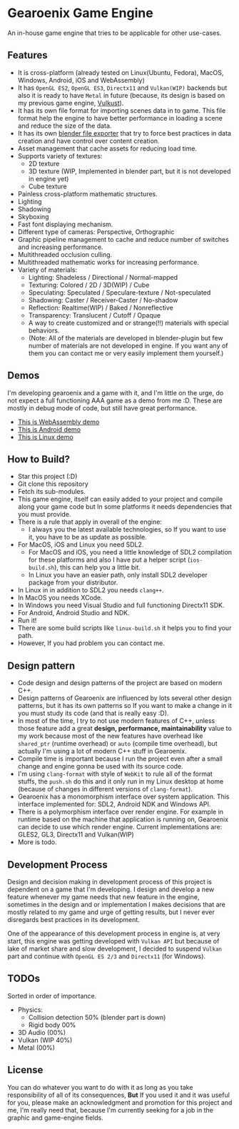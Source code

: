 # Gearoenix Game Engine
An in-house game engine that tries to be applicable for other use-cases.

## Features
- It is cross-platform (already tested on Linux(Ubuntu, Fedora), MacOS,
  Windows, Android, iOS and WebAssembly)
- It has `OpenGL ES2`, `OpenGL ES3`, `Directx11` and `Vulkan(WIP)` backends
  but also it is ready to have `Metal` in future (because, its design is
  based on my previous game engine,
  [Vulkust](https://github.com/Hossein-Noroozpour/vulkust)).
- It has its own file format for importing scenes data in to game. This file
  format help the engine to have better performance in loading a scene and
  reduce the size of the data.
- It has its own
  [blender file exporter](https://github.com/Hossein-Noroozpour/gearoenix-blender)
  that try to force best practices in data creation and have control
  over content creation.
- Asset management that cache assets for reducing load time.
- Supports variety of textures:
  - 2D texture
  - 3D texture (WIP, Implemented in blender part, but it is not developed in
    engine yet)
  - Cube texture
- Painless cross-platform mathematic structures.
- Lighting
- Shadowing
- Skyboxing
- Fast font displaying mechanism.
- Different type of cameras: Perspective, Orthographic
- Graphic pipeline management to cache and reduce number of switches and
  increasing performance.
- Multithreaded occlusion culling.
- Multithreaded mathematic works for increasing performance.
- Variety of materials:
  - Lighting: Shadeless / Directional / Normal-mapped
  - Texturing: Colored / 2D / 3D(WIP) / Cube
  - Speculating: Speculated / Speculare-texture / Not-speculated
  - Shadowing: Caster / Receiver-Caster / No-shadow
  - Reflection: Realtime(WIP) / Baked / Nonreflective
  - Transparency: Translucent / Cutoff / Opaque
  - A way to create customized and or strange(!!) materials with special
    behaviors.
  - (Note: All of the materials are developed in blender-plugin but few number
    of materials are not developed in engine. If you want any of them you can
    contact me or very easily implement them yourself.)


## Demos
I'm developing gearoenix and a game with it, and I'm little on the urge, do not
expect a full functioning AAA game as a demo from me :D. These are mostly in
debug mode of code, but still have great performance.
- [This is WebAssembly demo](https://hossein-noroozpour.github.io/gearoenix-static-files/web-demo/index.html)
- [This is Android demo](https://hossein-noroozpour.github.io/gearoenix-static-files/android/android.7z)
- [This is Linux demo](https://hossein-noroozpour.github.io/gearoenix-static-files/linux/linux.7z)

## How to Build?
- Star this project (:D)
- Git clone this repository
- Fetch its sub-modules.
- This game engine, itself can easily added to your project and compile along
  your game code but In some platforms it needs dependencies that you must
  provide.
- There is a rule that apply in overall of the engine:
  - I always you the latest available technologies, so If you want to use it,
    you have to be as update as possible.
- For MacOS, iOS and Linux you need SDL2.
  - For MacOS and iOS, you need a little knowledge of SDL2 compilation for
    these platforms and also I have put a helper script (`ios-build.sh`),
    this can help you a little bit.
  - In Linux you have an easier path, only install SDL2 developer package from
    your distributor.
- In Linux in in addition to SDL2 you needs `clang++`.
- In MacOS you needs XCode.
- In Windows you need Visual Studio and full functioning Directx11 SDK.
- For Android, Android Studio and NDK.
- Run it!
- There are some build scripts like `linux-build.sh` it helps you to find
  your path.
- However, If you had problem you can contact me.

## Design pattern
- Code design and design patterns of the project are based on modern C++.
- Design patterns of Gearoenix are influenced by lots several other design
  patterns, but
  it has its own patterns so If you want to make a change in it you must study
  its code (and that is really easy :D).
- In most of the time, I try to not use modern features of C++,
  unless those feature add a great
  **design, performance, maintainability**
  value to my work
  because most of the new features have overhead like `shared_ptr` (runtime
  overhead) or `auto` (compile time overhead), but actually I'm using a lot of
  modern C++ stuff in Gearoenix.
- Compile time is important because I run the project even after a small
  change and engine gonna be used with its source code.
- I'm using `clang-format` with style of `WebKit` to rule all of the format
  stuffs, the `push.sh` do this and it only run in my Linux desktop at home
  (because of changes in different versions of `clang-format`).
- Gearoenix has a monomorphism interface over system application.
  This interface implemented for:
  SDL2, Android NDK and Windows API.
- There is a polymorphism interface over render engine. For example in runtime
  based on the machine that application is running on, Gearoenix can decide to
  use which render engine. Current implementations are:
  GLES2, GL3, Directx11 and Vulkan(WIP)
- More is todo.

## Development Process
Design and decision making in development process of this project is dependent
on a game that I'm developing. I design and develop a new feature whenever my
game needs that new feature in the engine, sometimes in the
design and or implementation I makes decisions that are mostly related to my
game and urge of getting results, but I never ever disregards best practices in
its development.

One of the appearance of this development process in engine is, at very start,
this engine was getting developed with `Vulkan API` but because of lake of
market share and slow development, I decided to suspend `Vulkan` part and
continue with `OpenGL ES 2/3` and `Directx11` (for Windows).

## TODOs
Sorted in order of importance.
- Physics:
    - Collision detection 50% (blender part is down)
    - Rigid body 00%
- 3D Audio (00%)
- Vulkan (WIP 40%)
- Metal (00%)

## License
You can do whatever you want to do with it as long as you take responsibility
of all of
its consequences, **But** If you used it and it was useful for you, please make
an acknowledgment and promotion for this project and me, I'm really need that,
because I'm currently seeking for a job in the graphic and game-engine fields.
